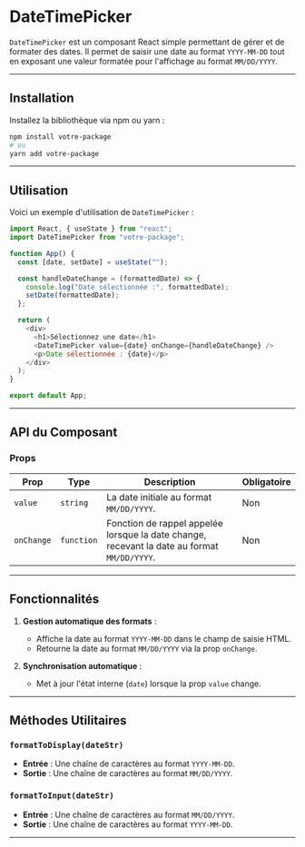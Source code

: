 # DateTimePicker

`DateTimePicker` est un composant React simple permettant de gérer et de formater des dates. Il permet de saisir une date au format `YYYY-MM-DD` tout en exposant une valeur formatée pour l'affichage au format `MM/DD/YYYY`.

---

## Installation

Installez la bibliothèque via npm ou yarn :

```bash
npm install votre-package
# ou
yarn add votre-package
```

---

## Utilisation

Voici un exemple d'utilisation de `DateTimePicker` :

```javascript
import React, { useState } from "react";
import DateTimePicker from "votre-package";

function App() {
  const [date, setDate] = useState("");

  const handleDateChange = (formattedDate) => {
    console.log("Date sélectionnée :", formattedDate);
    setDate(formattedDate);
  };

  return (
    <div>
      <h1>Sélectionnez une date</h1>
      <DateTimePicker value={date} onChange={handleDateChange} />
      <p>Date sélectionnée : {date}</p>
    </div>
  );
}

export default App;
```

---

## API du Composant

### Props

| Prop       | Type       | Description                                                                                 | Obligatoire |
| ---------- | ---------- | ------------------------------------------------------------------------------------------- | ----------- |
| `value`    | `string`   | La date initiale au format `MM/DD/YYYY`.                                                    | Non         |
| `onChange` | `function` | Fonction de rappel appelée lorsque la date change, recevant la date au format `MM/DD/YYYY`. | Non         |

---

## Fonctionnalités

1. **Gestion automatique des formats** :

   - Affiche la date au format `YYYY-MM-DD` dans le champ de saisie HTML.
   - Retourne la date au format `MM/DD/YYYY` via la prop `onChange`.

2. **Synchronisation automatique** :
   - Met à jour l'état interne (`date`) lorsque la prop `value` change.

---

## Méthodes Utilitaires

### `formatToDisplay(dateStr)`

- **Entrée** : Une chaîne de caractères au format `YYYY-MM-DD`.
- **Sortie** : Une chaîne de caractères au format `MM/DD/YYYY`.

### `formatToInput(dateStr)`

- **Entrée** : Une chaîne de caractères au format `MM/DD/YYYY`.
- **Sortie** : Une chaîne de caractères au format `YYYY-MM-DD`.

---

